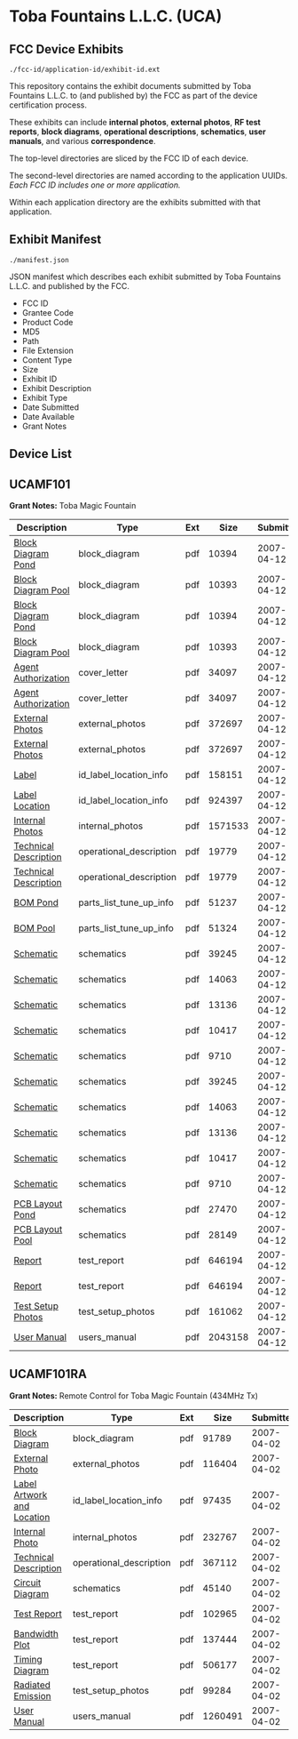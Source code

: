 # Toba Fountains L.L.C. (UCA)
## FCC Device Exhibits

```
./fcc-id/application-id/exhibit-id.ext
```

This repository contains the exhibit documents submitted by Toba Fountains L.L.C. to (and published by) the FCC as part of the device certification process.

These exhibits can include **internal photos**, **external photos**, **RF test reports**, **block diagrams**, **operational descriptions**, **schematics**, **user manuals**, and various **correspondence**.

The top-level directories are sliced by the FCC ID of each device.

The second-level directories are named according to the application UUIDs. *Each FCC ID includes one or more application.*

Within each application directory are the exhibits submitted with that application. 

## Exhibit Manifest

```
./manifest.json
```

JSON manifest which describes each exhibit submitted by Toba Fountains L.L.C. and published by the FCC.

- FCC ID
- Grantee Code
- Product Code
- MD5
- Path
- File Extension
- Content Type
- Size
- Exhibit ID
- Exhibit Description
- Exhibit Type
- Date Submitted
- Date Available
- Grant Notes

## Device List
## UCAMF101
**Grant Notes:** Toba  Magic  Fountain

| Description | Type | Ext | Size | Submitted | Available |
| ----------- | ---- | --- | ---- | --------- | --------- |
| [Block Diagram Pond](UCAMF101/62f1c7e79f9ea6bfe725990430b77197/779771.pdf) | block_diagram | pdf | 10394 | 2007-04-12 | 2007-04-12 |
| [Block Diagram Pool](UCAMF101/62f1c7e79f9ea6bfe725990430b77197/779772.pdf) | block_diagram | pdf | 10393 | 2007-04-12 | 2007-04-12 |
| [Block Diagram Pond](UCAMF101/62f1c7e79f9ea6bfe725990430b77197/779771.pdf) | block_diagram | pdf | 10394 | 2007-04-12 | 2007-04-12 |
| [Block Diagram Pool](UCAMF101/62f1c7e79f9ea6bfe725990430b77197/779772.pdf) | block_diagram | pdf | 10393 | 2007-04-12 | 2007-04-12 |
| [Agent Authorization](UCAMF101/62f1c7e79f9ea6bfe725990430b77197/779770.pdf) | cover_letter | pdf | 34097 | 2007-04-12 | 2007-04-12 |
| [Agent Authorization](UCAMF101/62f1c7e79f9ea6bfe725990430b77197/779770.pdf) | cover_letter | pdf | 34097 | 2007-04-12 | 2007-04-12 |
| [External Photos](UCAMF101/62f1c7e79f9ea6bfe725990430b77197/779773.pdf) | external_photos | pdf | 372697 | 2007-04-12 | 2007-04-12 |
| [External Photos](UCAMF101/62f1c7e79f9ea6bfe725990430b77197/779773.pdf) | external_photos | pdf | 372697 | 2007-04-12 | 2007-04-12 |
| [Label](UCAMF101/62f1c7e79f9ea6bfe725990430b77197/779790.pdf) | id_label_location_info | pdf | 158151 | 2007-04-12 | 2007-04-12 |
| [Label Location](UCAMF101/62f1c7e79f9ea6bfe725990430b77197/779791.pdf) | id_label_location_info | pdf | 924397 | 2007-04-12 | 2007-04-12 |
| [Internal Photos](UCAMF101/62f1c7e79f9ea6bfe725990430b77197/779789.pdf) | internal_photos | pdf | 1571533 | 2007-04-12 | 2007-04-12 |
| [Technical Description](UCAMF101/62f1c7e79f9ea6bfe725990430b77197/779775.pdf) | operational_description | pdf | 19779 | 2007-04-12 | 2007-04-12 |
| [Technical Description](UCAMF101/62f1c7e79f9ea6bfe725990430b77197/779775.pdf) | operational_description | pdf | 19779 | 2007-04-12 | 2007-04-12 |
| [BOM Pond](UCAMF101/62f1c7e79f9ea6bfe725990430b77197/779784.pdf) | parts_list_tune_up_info | pdf | 51237 | 2007-04-12 | 2007-04-12 |
| [BOM Pool](UCAMF101/62f1c7e79f9ea6bfe725990430b77197/779785.pdf) | parts_list_tune_up_info | pdf | 51324 | 2007-04-12 | 2007-04-12 |
| [Schematic](UCAMF101/62f1c7e79f9ea6bfe725990430b77197/779765.pdf) | schematics | pdf | 39245 | 2007-04-12 | 2007-04-12 |
| [Schematic](UCAMF101/62f1c7e79f9ea6bfe725990430b77197/779766.pdf) | schematics | pdf | 14063 | 2007-04-12 | 2007-04-12 |
| [Schematic](UCAMF101/62f1c7e79f9ea6bfe725990430b77197/779767.pdf) | schematics | pdf | 13136 | 2007-04-12 | 2007-04-12 |
| [Schematic](UCAMF101/62f1c7e79f9ea6bfe725990430b77197/779768.pdf) | schematics | pdf | 10417 | 2007-04-12 | 2007-04-12 |
| [Schematic](UCAMF101/62f1c7e79f9ea6bfe725990430b77197/779769.pdf) | schematics | pdf | 9710 | 2007-04-12 | 2007-04-12 |
| [Schematic](UCAMF101/62f1c7e79f9ea6bfe725990430b77197/779765.pdf) | schematics | pdf | 39245 | 2007-04-12 | 2007-04-12 |
| [Schematic](UCAMF101/62f1c7e79f9ea6bfe725990430b77197/779766.pdf) | schematics | pdf | 14063 | 2007-04-12 | 2007-04-12 |
| [Schematic](UCAMF101/62f1c7e79f9ea6bfe725990430b77197/779767.pdf) | schematics | pdf | 13136 | 2007-04-12 | 2007-04-12 |
| [Schematic](UCAMF101/62f1c7e79f9ea6bfe725990430b77197/779768.pdf) | schematics | pdf | 10417 | 2007-04-12 | 2007-04-12 |
| [Schematic](UCAMF101/62f1c7e79f9ea6bfe725990430b77197/779769.pdf) | schematics | pdf | 9710 | 2007-04-12 | 2007-04-12 |
| [PCB Layout Pond](UCAMF101/62f1c7e79f9ea6bfe725990430b77197/779792.pdf) | schematics | pdf | 27470 | 2007-04-12 | 2007-04-12 |
| [PCB Layout Pool](UCAMF101/62f1c7e79f9ea6bfe725990430b77197/779793.pdf) | schematics | pdf | 28149 | 2007-04-12 | 2007-04-12 |
| [Report](UCAMF101/62f1c7e79f9ea6bfe725990430b77197/779774.pdf) | test_report | pdf | 646194 | 2007-04-12 | 2007-04-12 |
| [Report](UCAMF101/62f1c7e79f9ea6bfe725990430b77197/779774.pdf) | test_report | pdf | 646194 | 2007-04-12 | 2007-04-12 |
| [Test Setup Photos](UCAMF101/62f1c7e79f9ea6bfe725990430b77197/779794.pdf) | test_setup_photos | pdf | 161062 | 2007-04-12 | 2007-04-12 |
| [User Manual](UCAMF101/62f1c7e79f9ea6bfe725990430b77197/779795.pdf) | users_manual | pdf | 2043158 | 2007-04-12 | 2007-04-12 |
## UCAMF101RA
**Grant Notes:** Remote Control for Toba Magic Fountain (434MHz Tx)

| Description | Type | Ext | Size | Submitted | Available |
| ----------- | ---- | --- | ---- | --------- | --------- |
| [Block Diagram](UCAMF101RA/b0c474978cb76f9f760c715a2bf84798/775278.pdf) | block_diagram | pdf | 91789 | 2007-04-02 | 2007-04-02 |
| [External Photo](UCAMF101RA/b0c474978cb76f9f760c715a2bf84798/775276.pdf) | external_photos | pdf | 116404 | 2007-04-02 | 2007-04-02 |
| [Label Artwork and Location](UCAMF101RA/b0c474978cb76f9f760c715a2bf84798/775280.pdf) | id_label_location_info | pdf | 97435 | 2007-04-02 | 2007-04-02 |
| [Internal Photo](UCAMF101RA/b0c474978cb76f9f760c715a2bf84798/775277.pdf) | internal_photos | pdf | 232767 | 2007-04-02 | 2007-04-02 |
| [Technical Description](UCAMF101RA/b0c474978cb76f9f760c715a2bf84798/775273.pdf) | operational_description | pdf | 367112 | 2007-04-02 | 2007-04-02 |
| [Circuit Diagram](UCAMF101RA/b0c474978cb76f9f760c715a2bf84798/775279.pdf) | schematics | pdf | 45140 | 2007-04-02 | 2007-04-02 |
| [Test Report](UCAMF101RA/b0c474978cb76f9f760c715a2bf84798/775272.pdf) | test_report | pdf | 102965 | 2007-04-02 | 2007-04-02 |
| [Bandwidth Plot](UCAMF101RA/b0c474978cb76f9f760c715a2bf84798/775275.pdf) | test_report | pdf | 137444 | 2007-04-02 | 2007-04-02 |
| [Timing Diagram](UCAMF101RA/b0c474978cb76f9f760c715a2bf84798/775282.pdf) | test_report | pdf | 506177 | 2007-04-02 | 2007-04-02 |
| [Radiated Emission](UCAMF101RA/b0c474978cb76f9f760c715a2bf84798/775274.pdf) | test_setup_photos | pdf | 99284 | 2007-04-02 | 2007-04-02 |
| [User Manual](UCAMF101RA/b0c474978cb76f9f760c715a2bf84798/775281.pdf) | users_manual | pdf | 1260491 | 2007-04-02 | 2007-04-02 |
